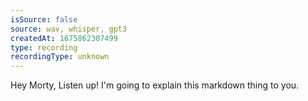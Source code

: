 ```yaml
---
isSource: false
source: wav, whisper, gpt3
createdAt: 1675862307499
type: recording
recordingType: unknown
---
```



Hey Morty, 
Listen up! 
I'm going to explain this markdown thing to you.